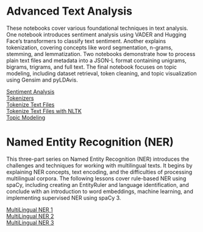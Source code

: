 # Advanced Text Analysis
These notebooks cover various foundational techniques in text analysis. One notebook introduces sentiment analysis using VADER and Hugging Face’s transformers to classify text sentiment. Another explains tokenization, covering concepts like word segmentation, n-grams, stemming, and lemmatization. Two notebooks demonstrate how to process plain text files and metadata into a JSON-L format containing unigrams, bigrams, trigrams, and full text. The final notebook focuses on topic modeling, including dataset retrieval, token cleaning, and topic visualization using Gensim and pyLDAvis.


[Sentiment Analysis](./sentiment-analysis-with-vader.ipynb)
<br>
[Tokenizers](./tokenizers.ipynb)
<br>
[Tokenize Text Files](./tokenizing-text-files.ipynb)
<br>
[Tokenize Text Files with NLTK](./tokenize-text-files-with-nltk.ipynb)
<br>
[Topic Modeling](./topic-modeling.ipynb)

# Named Entity Recognition (NER)
This three-part series on Named Entity Recognition (NER) introduces the challenges and techniques for working with multilingual texts. It begins by explaining NER concepts, text encoding, and the difficulties of processing multilingual corpora. The following lessons cover rule-based NER using spaCy, including creating an EntityRuler and language identification, and conclude with an introduction to word embeddings, machine learning, and implementing supervised NER using spaCy 3.

[MultiLingual NER 1](./NER-1.ipynb)
<br>
[MultiLingual NER 2](./NER-2.ipynb)
<br>
[MultiLingual NER 3](./NER-3.ipynb)